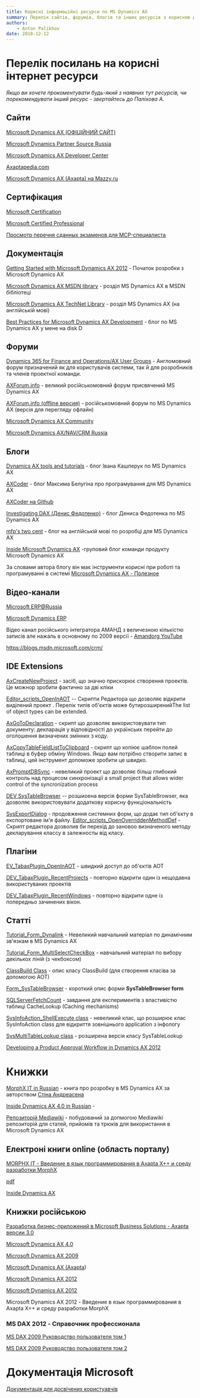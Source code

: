 ```yaml
---
title: Корисні інформаційні ресурси по MS Dynamics AX
summary: Перелік сайтів, форумів, блогів та інших ресурсів з корисною для Робочої групи Проекту інформацією по Microsoft Dynamics AX 2012
authors:
    - Anton Palikhov
date: 2018-12-12
---
```



# Перелік посилань на корисні інтернет ресурси

*Якщо ви хочете прокоментувати будь-який з наявних тут ресурcів, чи порекомендувати інший ресурс - звертайтесь до Паліхова А.*

## Сайти

[Microsoft Dynamics AX (ОФІЦІЙНИЙ САЙТ)](http://www.microsoft.com/Rus/dynamics/ax/overview.mspx)

[Microsoft Dynamics Partner Source Russia](https://mbs.microsoft.com/partnersource/worldwide/russia) 

[Microsoft Dynamics AX Developer Center](http://msdn.microsoft.com/ru-ru/dynamics/ax/bb453258)

[Axaptapedia.com](http://www.axaptapedia.com/)

[Microsoft Dynamics AX (Axapta) на Mazzy.ru](http://www.axapta.mazzy.ru/)
 
## Сертифікация 

[Microsoft Certification](http://www.microsoft.com/learning/en/us/certification/cert-default.aspx)

[Microsoft Certified Professional](https://www.microsoft.com/learning/members/en/us/mcp/mcp-default.aspx) 

[Просмотр перечня сданных экзаменов для MCP-специалиста](https://mcp.microsoft.com/authenticate/validatemcp.aspx)


## Документація

[Getting Started with Microsoft Dynamics AX 2012](http://msdn.microsoft.com/ru-ru/aa886351) - Початок розробки з Microsoft Dynamics AX 

[Microsoft Dynamics AX MSDN library](http://msdn.microsoft.com/en-us/library/aa155304.aspx) - розділ MS Dynamics AX в MSDN бібліотеці

[Microsoft Dynamics AX TechNet Library](http://technet.microsoft.com/en-us/library/dd362025.aspx) - розділ MS Dynamics AX (на англійській мові)

[Best Practices for Microsoft Dynamics AX Development](http://msdn.microsoft.com/en-us/library/aa658028(v=AX.10).aspx) - блог по MS Dynamics AX у мене на disk D

## Форуми

[Dynamics 365 for Finance and Operations/AX User Groups](https://dynamicsuser.net/ax/)  - Англомовний форум призначений як для користувачів системи, так й для розробників та членів проектної команди.

[AXForum.info](http://axforum.info/) - великий російськомовний форум присвячений MS Dynamics AX

[AXForum.info (offline версия)](http://axforum.info/forums/showthread.php?t=5883) - російськомовний форум по MS Dynamics AX (версія для перегляду офлайн)



[Microsoft Dynamics AX Community](http://www.microsoft.com/Rus/dynamics/professionals/community.mspx)

[Microsoft Dynamics AX/NAV/CRM Russia](http://social.technet.microsoft.com/forums/ru-RU/dynamicsru/threads/)
 
## Блоги
  
[Dynamics AX tools and tutorials](http://kashperuk.blogspot.com/) - блог Івана Кашперук по MS Dynamics AX
  
[AXCoder](http://axcoder.blogspot.com/) - блог Максима Белугіна про програмування для MS Dynamics AX

[AXCoder на Github](https://axcoder.github.io/)
 
[Investigating DAX (Денис Федотенко)](пhttp://fedotenko.info/) - блог Дениса Федотенка по MS Dynamics AX
 
[mfp's two cent](http://blogs.msdn.com/b/mfp/) - блог на англійській мові по розробці для MS Dynamics AX 

[Inside Microsoft Dynamics AX](http://blogs.msdn.com/b/dax/) -груповий блог команди продукту Microsoft Dynamics AX

За словами автора блогу він має інструменти корисні при роботі та програмуванні в системі [Microsoft Dynamics AX - Полезное](http://earlionakru.blogspot.com/)
 
## Відео-канали 

[Microsoft ERP@Russia](http://www.youtube.com/user/MBS2017)

[Microsoft Dynamics ERP](http://www.youtube.com/user/MicrosoftDynamicsERP)

Відео канал російського інтегратора АМАНД з величезною кількістю записів але нажаль в основному по 2009 версії - [Amandorg YouTube](https://www.youtube.com/user/AMANDorg)

https://blogs.msdn.microsoft.com/crm/

## IDE Extensions

[AxCreateNewProject](http://www.axaptapedia.com/AxCreateNewProject) - засіб, що значно прискорює створення проектів. Це можнор зробити фактично за дві кліки

[Editor_scripts_OpenInAOT](http://www.axaptapedia.com/Editor_scripts_OpenInAOT) -- Скрипти Редактора що дозволяє відкрити виділений проект . Перелік типів об'єктів може бутирозширенийThe list of object types can be extended.

[AxGoToDeclaration](http://www.axaptapedia.com/AxGoToDeclaration) - скрипт що дозволяє використовувати тип документу: декларація  у відповідності до українсьих перейти до оголошення визначених змінних з коду.

[AxCopyTableFieldListToClipboard](http://www.axaptapedia.com/AxCopyTableFieldListToClipboard) - скрипт що копіює шаблон полей таблиці в буфер обміну Windows. Якщо вам потрібно створити запис в таблиці, цей інструмент допоможе зробити це швидко.

[AxPromptDBSync]() - невеликий проект  що дозволяє більш глибокий контроль над процесом синхронізації a small project that allows wider control of the syncronization process 

[DEV SysTableBrowser]() -- розшиоена версія форми SysTableBrowser, яка дозволяє використовувати додаткову корисну функціональність

[SysExportDialog]() - продовження системних форм, що додає тип об'єкту в експортоване ім'я файлу. 
[Editor_scripts_OpenOverriddenMethodDef]() - Скрипт редактора дозволив би  перехід до зановоо визначеного методу декларування классу в залежносты від класу.

## Плагіни

[EV_TabaxPlugin_OpenInAOT]() - швидкий доступ до об'єктів AOT

[DEV_TabaxPlugin_RecentProjects]() - повторно відкрити один із нещодавна використуваних проектів 

[DEV_TabaxPlugin_RecentWindows]() - повторно відкрити одне із попередньо зачинених вікон. 

## Статті 

[Tutorial_Form_Dynalink]() - Невеликий навчальний матеріал по динамічним зв'язкам в MS Dynamics AX

[Tutorial_Form_MultiSelectCheckBox]() - навчальний матеріал по вибору декількох ліній (з чекбоксом)

[ClassBuild Class]() - опис класу ClassBuild (для створення класіва за допомогою AOT) 

[Form_SysTableBrowser]() - короткий опис форми **SysTableBrowser form** 

[SQLServerFetchCount]() - завдання для експериментів з властивістю таблиці CacheLookup (Caching mechanisms) 

[SysInfoAction_ShellExecute class]() - невеликий клас, що розширює клас  SysInfoAction class для відкриття зовнішнього application з інфологу

[SysMultiTableLookup class]() - розширена версія класу SysTableLookup

[Developing a Product Approval Workflow in Dynamics AX 2012](https://extendingdynamicsax.com/2013/11/06/developing-a-product-approval-workflow-in-dynamics-ax-2012/)

# Книжки 

[MorphX IT in Russian]() - книга про розробку в MS Dynamics AX за авторством [Стіна Андреасена]()

[Inside Dynamics AX 4.0 in Russian](9) - 

[Репозиторій Mediawiki](http://www.axaptapedia.com/Main_Page) - побудований за допмогою Mediawiki репозиторій для статей, прийомів та трюків для використання в Microsoft Dynamics AX

## Електроні книги online (область порталу)

[MORPHX IT - Введение в язык программирования в Axapta X++ и среду разработки MorphX](http://book.axforum.info/morphx.pdf) 

[pdf]() 

[Inside Dynamics AX]()

## Книжки російською

[Разработка бизнес-приложений в Microsoft Business Solutions - Axapta версии 3.0](http://www.ozon.ru/context/detail/id/2149827/)

[Microsoft Dynamics AX 4.0](http://www.ozon.ru/context/detail/id/3714582/)

[Microsoft Dynamics АХ 2009]([http://www.ozon.ru/context/detail/id/4804966/)
 
[Microsoft Dynamics AX (Axapta]())

[Microsoft Dynamics AX 2012]()

[Microsoft Dynamics AX 2012]()

Microsoft Dynamics AX 2012 - Введение в язык программирования в Axapta X++ и среду разработки MorphX

### MS DAX 2012 - Справочник профессионала
 
[MS DAX 2009 Руководство пользователя том 1]()

[MS DAX 2009 Руководство пользователя том 2]() 

# Документація Microsoft
 
[Документація для досвічених користуавчів](https://docs.microsoft.com/ru-ru/dynamicsax-2012/appuser-itpro/microsoft-dynamics-ax-2012-technical-library)